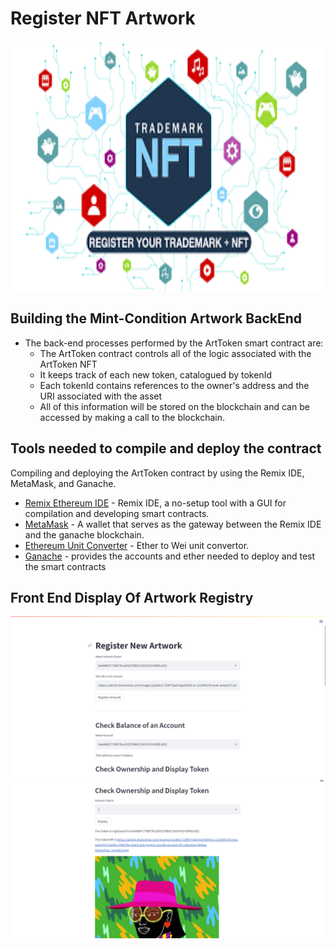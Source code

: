 # Register NFT Artwork

<p >
  <img src="./Images/RegNFT.jpg"/ width = 900 height = 400>
</p>

## Building the Mint-Condition Artwork BackEnd
* The back-end processes performed by the ArtToken smart contract are:
    * The ArtToken contract controls all of the logic associated with the ArtToken NFT
    * It keeps track of each new token, catalogued by tokenId
    * Each tokenId contains references to the owner's address and the URI associated with the asset
    * All of this information will be stored on the blockchain and can be accessed by making a call to the blockchain.

## Tools needed to compile and deploy the contract
Compiling and deploying the ArtToken contract by using the Remix IDE, MetaMask, and Ganache.
* [Remix Ethereum IDE](https://remix.ethereum.org/) - Remix IDE, a no-setup tool with a GUI for compilation and developing smart contracts.
* [MetaMask](https://metamask.io/) - A wallet that serves as the gateway between the Remix IDE and the ganache blockchain.
* [Ethereum Unit Converter](https://eth-converter.com/) - Ether to Wei unit convertor.
* [Ganache](https://trufflesuite.com/ganache/) - provides the accounts and ether needed to deploy and test the smart contracts

## Front End Display Of Artwork Registry

![](./Images/reg.png)
![](./Images/display.png)
